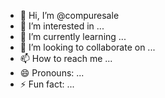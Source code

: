 - 👋 Hi, I’m @compuresale
- 👀 I’m interested in ...
- 🌱 I’m currently learning ...
- 💞️ I’m looking to collaborate on ...
- 📫 How to reach me ...
- 😄 Pronouns: ...
- ⚡ Fun fact: ...

<!---
compuresale/compuresale is a ✨ special ✨ repository because its `README.md` (this file) appears on your GitHub profile.
You can click the Preview link to take a look at your changes.
--->
